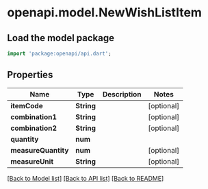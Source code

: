 # openapi.model.NewWishListItem

## Load the model package
```dart
import 'package:openapi/api.dart';
```

## Properties
Name | Type | Description | Notes
------------ | ------------- | ------------- | -------------
**itemCode** | **String** |  | [optional] 
**combination1** | **String** |  | [optional] 
**combination2** | **String** |  | [optional] 
**quantity** | **num** |  | 
**measureQuantity** | **num** |  | [optional] 
**measureUnit** | **String** |  | [optional] 

[[Back to Model list]](../README.md#documentation-for-models) [[Back to API list]](../README.md#documentation-for-api-endpoints) [[Back to README]](../README.md)


